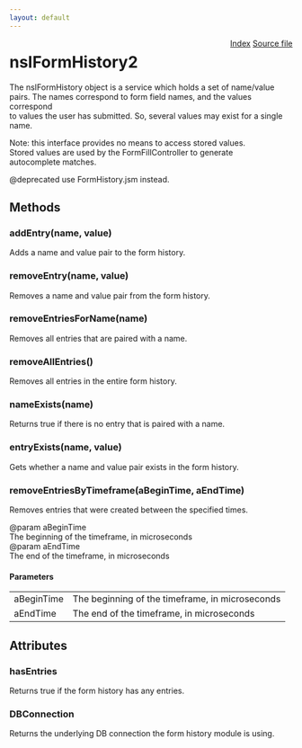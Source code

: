 ```yaml
---
layout: default
---
```

<div class='links' style='float:right'><a href="../index.html">Index</a>
<a href="http://dxr.mozilla.org/mozilla-central/source/toolkit/components/satchel/nsIFormHistory.idl">Source file</a>
</div>

# nsIFormHistory2 #
  
The nsIFormHistory object is a service which holds a set of name/value  
pairs.  The names correspond to form field names, and the values correspond  
to values the user has submitted.  So, several values may exist for a single  
name.  
  
Note: this interface provides no means to access stored values.  
Stored values are used by the FormFillController to generate  
autocomplete matches.  
  
@deprecated use FormHistory.jsm instead.  
  

## Methods ##

### addEntry(name, value) ###
  
Adds a name and value pair to the form history.  
  

### removeEntry(name, value) ###
  
Removes a name and value pair from the form history.  
  

### removeEntriesForName(name) ###
  
Removes all entries that are paired with a name.  
  

### removeAllEntries() ###
  
Removes all entries in the entire form history.  
  

### nameExists(name) ###
  
Returns true if there is no entry that is paired with a name.  
  

### entryExists(name, value) ###
  
Gets whether a name and value pair exists in the form history.  
  

### removeEntriesByTimeframe(aBeginTime, aEndTime) ###
  
Removes entries that were created between the specified times.  
  
@param aBeginTime  
       The beginning of the timeframe, in microseconds  
@param aEndTime  
       The end of the timeframe, in microseconds  
  

#### Parameters ####

<table>

<tr>
<td>aBeginTime</td>
<td>       The beginning of the timeframe, in microseconds  
</td>
</tr>

<tr>
<td>aEndTime</td>
<td>       The end of the timeframe, in microseconds  
</td>
</tr>

</table>

## Attributes ##

### hasEntries ###
  
Returns true if the form history has any entries.  
  

### DBConnection ###
  
Returns the underlying DB connection the form history module is using.  
  
